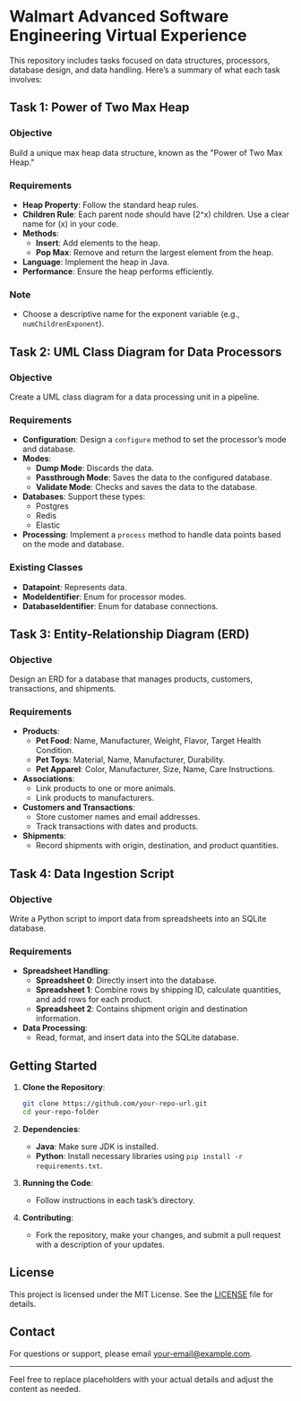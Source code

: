 # Walmart Advanced Software Engineering Virtual Experience

This repository includes tasks focused on data structures, processors, database design, and data handling. Here’s a summary of what each task involves:

## Task 1: Power of Two Max Heap

### Objective
Build a unique max heap data structure, known as the "Power of Two Max Heap."

### Requirements
- **Heap Property**: Follow the standard heap rules.
- **Children Rule**: Each parent node should have \(2^x\) children. Use a clear name for \(x\) in your code.
- **Methods**:
  - **Insert**: Add elements to the heap.
  - **Pop Max**: Remove and return the largest element from the heap.
- **Language**: Implement the heap in Java.
- **Performance**: Ensure the heap performs efficiently.

### Note
- Choose a descriptive name for the exponent variable (e.g., `numChildrenExponent`).

## Task 2: UML Class Diagram for Data Processors

### Objective
Create a UML class diagram for a data processing unit in a pipeline.

### Requirements
- **Configuration**: Design a `configure` method to set the processor’s mode and database.
- **Modes**:
  - **Dump Mode**: Discards the data.
  - **Passthrough Mode**: Saves the data to the configured database.
  - **Validate Mode**: Checks and saves the data to the database.
- **Databases**: Support these types:
  - Postgres
  - Redis
  - Elastic
- **Processing**: Implement a `process` method to handle data points based on the mode and database.

### Existing Classes
- **Datapoint**: Represents data.
- **ModeIdentifier**: Enum for processor modes.
- **DatabaseIdentifier**: Enum for database connections.

## Task 3: Entity-Relationship Diagram (ERD)

### Objective
Design an ERD for a database that manages products, customers, transactions, and shipments.

### Requirements
- **Products**:
  - **Pet Food**: Name, Manufacturer, Weight, Flavor, Target Health Condition.
  - **Pet Toys**: Material, Name, Manufacturer, Durability.
  - **Pet Apparel**: Color, Manufacturer, Size, Name, Care Instructions.
- **Associations**:
  - Link products to one or more animals.
  - Link products to manufacturers.
- **Customers and Transactions**:
  - Store customer names and email addresses.
  - Track transactions with dates and products.
- **Shipments**:
  - Record shipments with origin, destination, and product quantities.

## Task 4: Data Ingestion Script

### Objective
Write a Python script to import data from spreadsheets into an SQLite database.

### Requirements
- **Spreadsheet Handling**:
  - **Spreadsheet 0**: Directly insert into the database.
  - **Spreadsheet 1**: Combine rows by shipping ID, calculate quantities, and add rows for each product.
  - **Spreadsheet 2**: Contains shipment origin and destination information.
- **Data Processing**:
  - Read, format, and insert data into the SQLite database.

## Getting Started

1. **Clone the Repository**:
   ```bash
   git clone https://github.com/your-repo-url.git
   cd your-repo-folder
   ```

2. **Dependencies**:
   - **Java**: Make sure JDK is installed.
   - **Python**: Install necessary libraries using `pip install -r requirements.txt`.

3. **Running the Code**:
   - Follow instructions in each task’s directory.

4. **Contributing**:
   - Fork the repository, make your changes, and submit a pull request with a description of your updates.

## License

This project is licensed under the MIT License. See the [LICENSE](LICENSE) file for details.

## Contact

For questions or support, please email [your-email@example.com](mailto:your-email@example.com).

---

Feel free to replace placeholders with your actual details and adjust the content as needed.
